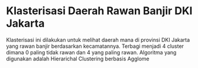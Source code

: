# Klasterisasi Daerah Rawan Banjir DKI Jakarta

Klasterisasi ini dilakukan untuk melihat daerah mana di provinsi DKI Jakarta yang rawan banjir berdasarkan kecamatannya. Terbagi menjadi 4 cluster dimana 0 paling tidak rawan dan 4 yang paling rawan. Algoritma yang digunakan adalah Hierarichal Clustering berbasis Agglome
